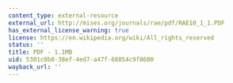 ```yaml
---
content_type: external-resource
external_url: http://mises.org/journals/rae/pdf/RAE10_1_1.PDF
has_external_license_warning: true
license: https://en.wikipedia.org/wiki/All_rights_reserved
status: ''
title: PDF - 1.1MB
uid: 5301c0b0-38ef-4ed7-a47f-68854c9f8600
wayback_url: ''
---
```

